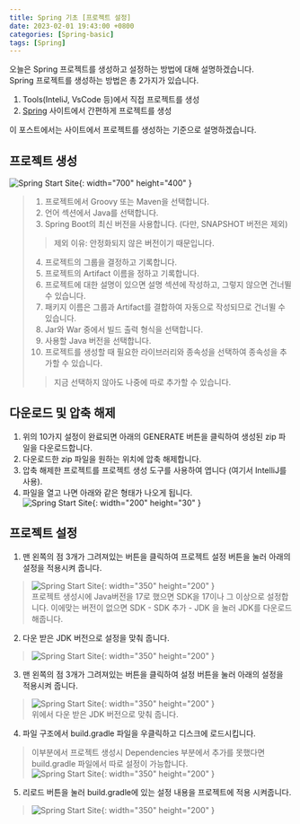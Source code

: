 ```yaml
---
title: Spring 기초 [프로젝트 설정]
date: 2023-02-01 19:43:00 +0800
categories: [Spring-basic]
tags: [Spring]
---
```


오늘은 Spring 프로젝트를 생성하고 설정하는 방법에 대해 설명하겠습니다. <br/>
Spring 프로젝트를 생성하는 방법은 총 2가지가 있습니다.<br/>
1. Tools(InteliJ, VsCode 등)에서 직접 프로젝트를 생성<br/>
2. [Spring](https://start.spring.io/) 사이트에서 간편하게 프로젝트를 생성<br/>

이 포스트에서는 사이트에서 프로젝트를 생성하는 기준으로 설명하겠습니다. <br/>

## 프로젝트 생성
![Spring Start Site](/assets/img/spring/projectsetting.png){: width="700" height="400" }<br>
> 1. 프로젝트에서 Groovy 또는 Maven을 선택합니다.
> 2. 언어 섹션에서 Java를 선택합니다.
> 3. Spring Boot의 최신 버전을 사용합니다. (다만, SNAPSHOT 버전은 제외)
>> 제외 이유: 안정화되지 않은 버전이기 때문입니다.
> 4. 프로젝트의 그룹을 결정하고 기록합니다.
> 5. 프로젝트의 Artifact 이름을 정하고 기록합니다.
> 6. 프로젝트에 대한 설명이 있으면 설명 섹션에 작성하고, 그렇지 않으면 건너뛸 수 있습니다.
> 7. 패키지 이름은 그룹과 Artifact를 결합하여 자동으로 작성되므로 건너뛸 수 있습니다.
> 8. Jar와 War 중에서 빌드 출력 형식을 선택합니다.
> 9. 사용할 Java 버전을 선택합니다.
> 10. 프로젝트를 생성할 때 필요한 라이브러리와 종속성을 선택하여 종속성을 추가할 수 있습니다.<br/>
>> 지금 선택하지 않아도 나중에 따로 추가할 수 있습니다.

## 다운로드 및 압축 해제
1. 위의 10가지 설정이 완료되면 아래의 GENERATE 버튼을 클릭하여 생성된 zip 파일을 다운로드합니다.<br/>
2. 다운로드한 zip 파일을 원하는 위치에 압축 해제합니다.<br/>
3. 압축 해제한 프로젝트를 프로젝트 생성 도구를 사용하여 엽니다 (여기서 IntelliJ를 사용).<br/>
4. 파일을 열고 나면 아래와 같은 형태가 나오게 됩니다.<br/>
![Spring Start Site](/assets/img/spring/springprojectsetting.png){: width="200" height="30" }<br/>


## 프로젝트 설정
1. 맨 왼쪽의 점 3개가 그려져있는 버튼을 클릭하여 프로젝트 설정 버튼을 눌러 아래의 설정을 적용시켜 줍니다.
> ![Spring Start Site](/assets/img/spring/projectsetting.png){: width="350" height="200" }<br/>
> 프로젝트 생성시에 Java버전을 17로 했으면 SDK을 17이나 그 이상으로 설정합니다.
> 이에맞는 버전이 없으면 SDK - SDK 추가 - JDK 을 눌러 JDK를 다운로드 해줍니다.

2. 다운 받은 JDK 버전으로 설정을 맞춰 줍니다.
> ![Spring Start Site](/assets/img/spring/sdksetting.png){: width="350" height="200" }<br/>

3. 맨 왼쪽의 점 3개가 그려져있는 버튼을 클릭하여 설정 버튼을 눌러 아래의 설정을 적용시켜 줍니다.
> ![Spring Start Site](/assets/img/spring/buildsetting.png){: width="350" height="200" }<br/>
> 위에서 다운 받은 JDK 버전으로 맞춰 줍니다.

4. 파일 구조에서 build.gradle 파일을 우클릭하고 디스크에 로드시킵니다.<br/>
> 이부분에서 프로젝트 생성시 Dependencies 부분에서 추가를 못했다면 build.gradle 파일에서 따로 설정이 가능합니다.<br/>
> ![Spring Start Site](/assets/img/spring/dependencie.png){: width="350" height="200" }<br/>

5. 리로드 버튼을 눌러 build.gradle에 있는 설정 내용을 프로젝트에 적용 시켜줍니다.<br/>
> ![Spring Start Site](/assets/img/spring/reload.png){: width="350" height="200" }<br/>

